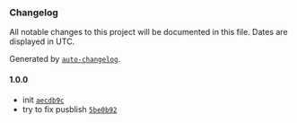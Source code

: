 ### Changelog

All notable changes to this project will be documented in this file. Dates are displayed in UTC.

Generated by [`auto-changelog`](https://github.com/CookPete/auto-changelog).

#### 1.0.0

- init [`aecdb9c`](https://github.com/grigoreo-fox/n8n-nodes-telegram-webapp-auth/commit/aecdb9c9f7a16a2f297c10f9cbc6d7783af732b5)
- try to fix pusblish [`5be0b92`](https://github.com/grigoreo-fox/n8n-nodes-telegram-webapp-auth/commit/5be0b92ef231f033bd4e15cc612d738030a94d02)
